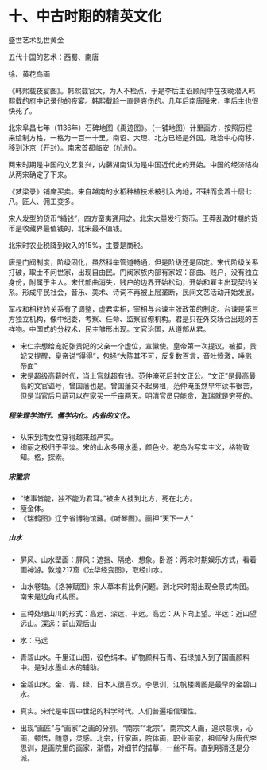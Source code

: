 # 十、中古时期的精英文化

盛世艺术乱世黄金 



五代十国的艺术：西蜀、南唐 

徐、黄花鸟画 

《韩熙载夜宴图》。韩熙载官大，为人不检点，于是李后主诏顾闳中在夜晚潜入韩熙载的府中记录他的夜宴。韩熙载脸一直是哀伤的。几年后南唐降宋，李后主也很快死了。 

北宋阜昌七年（1136年）石碑地图《禹迹图》。（一铺地图）计里画方，按照历程来绘制方格，一格为一百一十里。南诏、大理、北方已经是外国。政治中心南移，移到汴京（开封）。南宋首都临安（杭州）。 

两宋时期是中国的文艺复兴，内藤湖南认为是中国近代史的开始。中国的经济结构从两宋确定了下来。 

《梦梁录》铺席买卖。来自越南的水稻种植技术被引入内地，不耕而食着十居七八。匠人、佣工变多。 

宋人发型的货币“緍钱”，四方蛮夷通用之。北宋大量发行货币。王莽乱政时期的货币是收藏界最值钱的，北宋最不值钱。 

北宋时农业税降到收入的15%，主要是商税。 

唐是门阀制度，阶级固化，虽然科举管道畅通，但是阶级还是固定。宋代阶级关系打破，取士不问世家，出现自由民。门阀家族内部有家奴：部曲、贱户，没有独立身份，附属于主人。宋代部曲消失，贱户的边界开始松动，开始和雇主出现契约关系。形成平民社会，音乐、美术、诗词不再被上层垄断，民间文艺活动开始发展。 

军权和相权的关系有了调整，虚君实相，宰相与台谏主张政策的制定。台谏是第三方独立机构，像中纪委，考察、任命、监察官僚机构。君是只在外交场合出现的吉祥物。中国式的分权术，民主雏形出现。文官治国，从道部从君。 

- 宋仁宗想给宠妃张贵妃的父亲一个虚位，宣徽使。皇帝第一次提议，被拒，贵妃又提醒，皇帝说“得得”，包拯“大陈其不可，反复数百言，音吐愤激，唾溅帝面” 
- 宋是超级高薪时代，当上官就超有钱。范仲淹死后封文正公。“文正”是最高最高的文官谥号，曾国藩也是。曾国藩交不起房租，范仲淹虽然早年读书很苦，但是当官后月薪可以在家买一千亩两天。明清官员只能贪，海瑞就是穷死的。 

##### 程朱理学流行。儒学内化。内省的文化。 

- 从宋到清女性穿得越来越严实。 
- 绚丽之极归于平淡。宋的山水多用水墨，颜色少。花鸟为写实主义，格物致知。格，探索。 

##### 宋徽宗

- “诸事皆能，独不能为君耳。”被金人掳到北方，死在北方。 
- 瘦金体。 
- 《瑞鹤图》辽宁省博物馆藏。《听琴图》。画押“天下一人” 

##### 山水

- 屏风、山水壁画：屏风：遮挡、隔绝、想象。卧游：两宋时期娱乐方式，看着画神游。敦煌217窟《法华经变图》，取经山水。 
- 山水卷轴。《洛神赋图》宋人摹本有比例问题。到北宋时期出现全景式构图。南宋是边角式构图。 
- 三种处理山川的形式：高远、深远、平远。高远：从下向上望。平远：近山望远山。深远：前山观后山 

- 水：马远 
- 青碧山水。千里江山图，设色绢本。矿物颜料石青、石绿加入到了国画颜料中。是对水墨山水的辅助。 
- 金碧山水。金、青、绿，日本人很喜欢。李思训，江帆楼阁图是最早的金碧山水。 
- 真实。宋代是中国中世纪的科学时代。人们普遍相信理性。 
- 出现“画匠”与“画家”之画的分别。“南宗”“北宗”。南宗文人画，追求意境，心画，顿悟，随意，灵感。北宗，行家画，院体画，职业画家，祖师爷为唐代李思训，是画院里的画家，渐悟，对细节的描摹，一丝不苟。直到明清还是分派。 